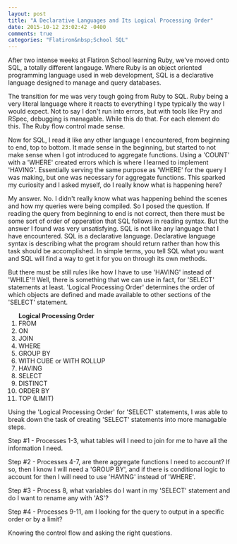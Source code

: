 ```yaml
---
layout: post
title: "A Declarative Languages and Its Logical Processing Order"
date: 2015-10-12 23:02:42 -0400
comments: true
categories: "Flatiron&nbsp;School SQL"
---
```


After two intense weeks at Flatiron School learning Ruby, we've moved onto SQL, a totally different langauge. Where Ruby is an object oriented programming language used in web development, SQL is a declarative language designed to manage and query databases.

The transition for me was very tough going from Ruby to SQL. Ruby being a very literal language where it reacts to everything I type typically the way I would expect. Not to say I don't run into errors, but with tools like Pry and RSpec, debugging is managable. While this do that. For each element do this. The Ruby flow control made sense.

Now for SQL, I read it like any other language I encountered, from beginning to end, top to bottom. It made sense in the beginning, but started to not make sense when I got introduced to aggregate functions. Using a 'COUNT' with a 'WHERE' created errors which is where I learned to implement 'HAVING'. Essentially serving the same purpose as 'WHERE' for the query I was making, but one was necessary for aggregate functions. This sparked my curiosity and I asked myself, do I really know what is happening here?

My answer. No. I didn't really know what was happening behind the scenes and how my queries were being compiled. So I posed the question. If reading the query from beginning to end is not correct, then there must be some sort of order of opperation that SQL follows in reading syntax. But the answer I found was very unsatisfying. SQL is not like any language that I have encountered. SQL is a declarative language. Declarative language syntax is describing what the program should return rather than how this task should be accomplished. In simple terms, you tell SQL what you want and SQL will find a way to get it for you on through its own methods.

But there must be still rules like how I have to use 'HAVING' instead of 'WHILE'!! Well, there is something that we can use in fact, for 'SELECT' statements at least. 'Logical Processing Order' determines the order of which objects are defined and made available to other sections of the 'SELECT' statement.

<ol><strong>Logical Processing Order</strong>
<li>FROM</li>
<li>ON</li>
<li>JOIN</li>
<li>WHERE</li>
<li>GROUP BY</li>
<li>WITH CUBE or WITH ROLLUP</li>
<li>HAVING</li>
<li>SELECT</li>
<li>DISTINCT</li>
<li>ORDER BY</li>
<li>TOP (LIMIT)</li>
</ol>

Using the 'Logical Processing Order' for 'SELECT' statements, I was able to break down the task of creating 'SELECT' statements into more managable steps.

Step #1 - Processes 1-3, what tables will I need to join for me to have all the information I need.

Step #2 - Processes 4-7, are there aggregate functions I need to account? If so, then I know I will need a 'GROUP BY', and if there is conditional logic to account for then I will need to use 'HAVING' instead of 'WHERE'.

Step #3 - Process 8, what variables do I want in my 'SELECT' statement and do I want to rename any with 'AS'?

Step #4 - Processes 9-11, am I looking for the query to output in a specific order or by a limit?

Knowing the control flow and asking the right questions.